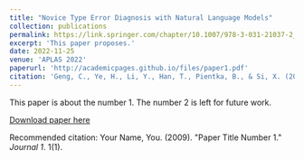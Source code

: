 ```yaml
---
title: "Novice Type Error Diagnosis with Natural Language Models"
collection: publications
permalink: https://link.springer.com/chapter/10.1007/978-3-031-21037-2_10
excerpt: 'This paper proposes.'
date: 2022-11-25
venue: 'APLAS 2022'
paperurl: 'http://academicpages.github.io/files/paper1.pdf'
citation: 'Geng, C., Ye, H., Li, Y., Han, T., Pientka, B., & Si, X. (2022, November). Novice Type Error Diagnosis with Natural Language Models. In Asian Symposium on Programming Languages and Systems (pp. 196-214). Cham: Springer Nature Switzerland.'
---
```

This paper is about the number 1. The number 2 is left for future work.

[Download paper here](https://arxiv.org/pdf/2210.03682.pdf)

Recommended citation: Your Name, You. (2009). "Paper Title Number 1." <i>Journal 1</i>. 1(1).